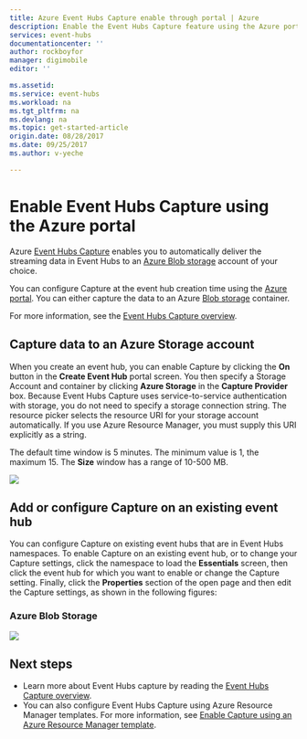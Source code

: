 ```yaml
---
title: Azure Event Hubs Capture enable through portal | Azure
description: Enable the Event Hubs Capture feature using the Azure portal.
services: event-hubs
documentationcenter: ''
author: rockboyfor
manager: digimobile
editor: ''

ms.assetid: 
ms.service: event-hubs
ms.workload: na
ms.tgt_pltfrm: na
ms.devlang: na
ms.topic: get-started-article
origin.date: 08/28/2017
ms.date: 09/25/2017
ms.author: v-yeche

---
```


# Enable Event Hubs Capture using the Azure portal

Azure [Event Hubs Capture][capture-overview] enables you to automatically deliver the streaming data in Event Hubs to an [Azure Blob storage](https://www.azure.cn/home/features/storage/) account of your choice.
<!-- Not Available [Azure Data Lake Store](https://www.azure.cn/home/features/data-lake-store/) -->

You can configure Capture at the event hub creation time using the [Azure portal](https://portal.azure.cn). You can either capture the data to an Azure [Blob storage](https://www.azure.cn/home/features/storage/) container.
<!-- Not Available [Azure Data Lake Store](https://www.azure.cn/home/features/data-lake-store/) account.-->

For more information, see the [Event Hubs Capture overview][capture-overview].

## Capture data to an Azure Storage account  

When you create an event hub, you can enable Capture by clicking the **On** button in the **Create Event Hub** portal screen. You then specify a Storage Account and container by clicking **Azure Storage** in the **Capture Provider** box. Because Event Hubs Capture uses service-to-service authentication with storage, you do not need to specify a storage connection string. The resource picker selects the resource URI for your storage account automatically. If you use Azure Resource Manager, you must supply this URI explicitly as a string.

The default time window is 5 minutes. The minimum value is 1, the maximum 15. The **Size** window has a range of 10-500 MB.

![][1]

<!-- Not Available ## Capture data to an Azure Data Lake Store account-->
## Add or configure Capture on an existing event hub

You can configure Capture on existing event hubs that are in Event Hubs namespaces. To enable Capture on an existing event hub, or to change your Capture settings, click the namespace to load the **Essentials** screen, then click the event hub for which you want to enable or change the Capture setting. Finally, click the **Properties** section of the open page and then edit the Capture settings, as shown in the following figures:

### Azure Blob Storage

![][2]

<!-- Not Available ### Azure Data Lake Store-->
[1]: ./media/event-hubs-capture-enable-through-portal/event-hubs-capture1.png
[2]: ./media/event-hubs-capture-enable-through-portal/event-hubs-capture2.png
[3]: ./media/event-hubs-capture-enable-through-portal/event-hubs-capture3.png
[4]: ./media/event-hubs-capture-enable-through-portal/event-hubs-capture4.png

## Next steps

- Learn more about Event Hubs capture by reading the [Event Hubs Capture overview][capture-overview].
- You can also configure Event Hubs Capture using Azure Resource Manager templates. For more information, see [Enable Capture using an Azure Resource Manager template](event-hubs-resource-manager-namespace-event-hub-enable-capture.md).
<!--Not available - [Get started with Azure Data Lake Store using the Azure portal](../data-lake-store/data-lake-store-get-started-portal.md)-->
[capture-overview]: event-hubs-capture-overview.md

<!--Update_Description: update meta properties, wording update-->